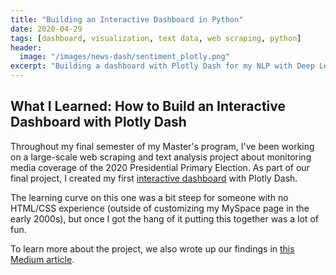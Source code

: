 ```yaml
---
title: "Building an Interactive Dashboard in Python"
date: 2020-04-29
tags: [dashboard, visualization, text data, web scraping, python]
header: 
  image: "/images/news-dash/sentiment_plotly.png"
excerpt: "Building a dashboard with Plotly Dash for my NLP with Deep Learning final project."
---
```


## What I Learned: How to Build an Interactive Dashboard with Plotly Dash

Throughout my final semester of my Master's program, I've been working on a large-scale web scraping and text analysis project about monitoring media coverage of the 2020 Presidential Primary Election. As part of our final project, I created my first [interactive dashboard](https://us-primary-election-news.herokuapp.com/) with Plotly Dash.

The learning curve on this one was a bit steep for someone with no HTML/CSS experience (outside of customizing my MySpace page in the early 2000s), but once I got the hang of it putting this together was a lot of fun. 

To learn more about the project, we also wrote up our findings in [this Medium article](https://medium.com/@madeline.n.brady/do-u-s-news-outlets-favor-certain-2020-presidential-candidates-4e6de7efd936).
